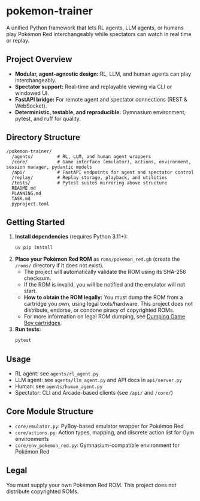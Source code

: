 # pokemon-trainer

A unified Python framework that lets RL agents, LLM agents, or humans play Pokémon Red interchangeably while spectators can watch in real time or replay.

## Project Overview
- **Modular, agent-agnostic design:** RL, LLM, and human agents can play interchangeably.
- **Spectator support:** Real-time and replayable viewing via CLI or windowed UI.
- **FastAPI bridge:** For remote agent and spectator connections (REST & WebSocket).
- **Deterministic, testable, and reproducible:** Gymnasium environment, pytest, and ruff for quality.

## Directory Structure
```
/pokemon-trainer/
  /agents/         # RL, LLM, and human agent wrappers
  /core/           # Game interface (emulator), actions, environment, session manager, pydantic models
  /api/            # FastAPI endpoints for agent and spectator control
  /replay/         # Replay storage, playback, and utilities
  /tests/          # Pytest suites mirroring above structure
  README.md
  PLANNING.md
  TASK.md
  pyproject.toml
```

## Getting Started
1. **Install dependencies** (requires Python 3.11+):
   ```sh
   uv pip install
   ```
2. **Place your Pokémon Red ROM** as `roms/pokemon_red.gb` (create the `/roms/` directory if it does not exist).
   - The project will automatically validate the ROM using its SHA-256 checksum.
   - If the ROM is invalid, you will be notified and the emulator will not start.
   - **How to obtain the ROM legally:** You must dump the ROM from a cartridge you own, using legal tools/hardware. This project does not distribute, endorse, or condone piracy of copyrighted ROMs.
   - For more information on legal ROM dumping, see [Dumping Game Boy cartridges](https://retrostuff.org/2019/09/22/dumping-game-boy-cartridges/).
3. **Run tests:**
   ```sh
   pytest
   ```

## Usage
- RL agent: see `agents/rl_agent.py`
- LLM agent: see `agents/llm_agent.py` and API docs in `api/server.py`
- Human: see `agents/human_agent.py`
- Spectator: CLI and Arcade-based clients (see `/api/` and `/core/`)

## Core Module Structure
- `core/emulator.py`: PyBoy-based emulator wrapper for Pokémon Red
- `core/actions.py`: Action types, mapping, and discrete action list for Gym environments
- `core/env_pokemon_red.py`: Gymnasium-compatible environment for Pokémon Red

## Legal
You must supply your own Pokémon Red ROM. This project does not distribute copyrighted ROMs.

